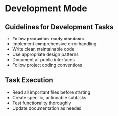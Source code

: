 # Development Mode

## Guidelines for Development Tasks

- Follow production-ready standards
- Implement comprehensive error handling
- Write clear, maintainable code
- Use appropriate design patterns
- Document all public interfaces
- Follow project coding conventions

## Task Execution

- Read all important files before starting
- Create specific, actionable subtasks
- Test functionality thoroughly
- Update documentation as needed
